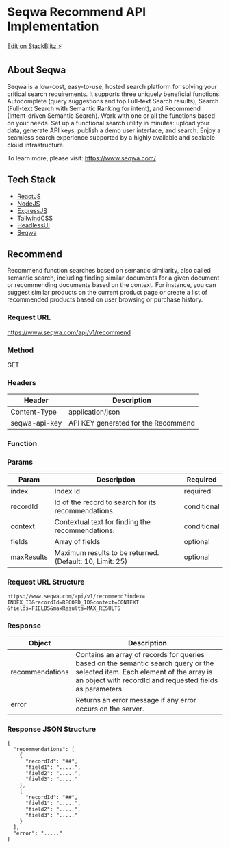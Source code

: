 # Seqwa Recommend API Implementation

[Edit on StackBlitz ⚡️](https://stackblitz.com/edit/seqwa-recommend-nextjs)

## About Seqwa

Seqwa is a low-cost, easy-to-use, hosted search platform for solving your critical search requirements. It supports three uniquely beneficial functions: Autocomplete (query suggestions and top Full-text Search results), Search (Full-text Search with Semantic Ranking for intent), and Recommend (Intent-driven Semantic Search). Work with one or all the functions based on your needs. Set up a functional search utility in minutes: upload your data, generate API keys, publish a demo user interface, and search. Enjoy a seamless search experience supported by a highly available and scalable cloud infrastructure.

To learn more, please visit: https://www.seqwa.com/

## Tech Stack

- [ReactJS](https://reactjs.org/)
- [NodeJS](https://nodejs.org/en/)
- [ExpressJS](http://expressjs.com/)
- [TailwindCSS](https://tailwindcss.com/)
- [HeadlessUI](https://headlessui.dev/)
- [Seqwa](https://www.seqwa.com/)

## Recommend

Recommend function searches based on semantic similarity, also called semantic search, including finding similar documents for a given document or recommending documents based on the context. For instance, you can suggest similar products on the current product page or create a list of recommended products based on user browsing or purchase history.

### Request URL

https://www.seqwa.com/api/v1/recommend

### Method

GET

### Headers

| Header        | Description                         |
| ------------- | ----------------------------------- |
| Content-Type  | application/json                    |
| seqwa-api-key | API KEY generated for the Recommend |

### Function

### Params

| Param      | Description                                              | Required    |
| ---------- | -------------------------------------------------------- | ----------- |
| index      | Index Id                                                 | required    |
| recordId   | Id of the record to search for its recommendations.      | conditional |
| context    | Contextual text for finding the recommendations.         | conditional |
| fields     | Array of fields                                          | optional    |
| maxResults | Maximum results to be returned. (Default: 10, Limit: 25) | optional    |

### Request URL Structure

```
https://www.seqwa.com/api/v1/recommend?index=
INDEX_ID&recordId=RECORD_ID&context=CONTEXT
&fields=FIELDS&maxResults=MAX_RESULTS
```

### Response

| Object          | Description                                                                                                                                                                                                                                                    |
| --------------- | -------------------------------------------------------------------------------------------------------------------------------------------------------------------------------------------------------------------------------------------------------------- |
| recommendations | Contains an array of records for queries based on the semantic search query or the selected item. Each element of the array is an object with recordId and requested fields as parameters. |
| error           | Returns an error message if any error occurs on the server.                                                                                                                                                                                                    |

### Response JSON Structure

```
{
  "recommendations": [
    {
      "recordId": "##",
      "field1": ".....",
      "field2": ".....",
      "field3": "....."
    },
    {
      "recordId": "##",
      "field1": ".....",
      "field2": ".....",
      "field3": "....."
    }
  ],
  "error": "....."
}
```
